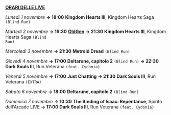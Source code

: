 <b><u>ORARI DELLE LIVE</u></b>

<i>Lunedì 1 novembre</i>
<b>→ 18:00</b> <b>Kingdom Hearts III</b>, Kingdom Hearts Saga <code>(Blind Run)</code>

<i>Martedì 2 novembre</i>
<b>→ 16:30</b> <a href="https://www.twitch.tv/oldgenproject"><b>OldGen</b></a>
<b>→ 21:30</b> <b>Kingdom Hearts III</b>, Kingdom Hearts Saga <code>(Blind Run)</code>

<i>Mercoledì 3 novembre</i>
<b>→ 21:30</b> <b>Metroid Dread</b> <code>(Blind Run)</code>

<i>Giovedì 4 novembre</i>
<b>→ 17:00</b> <b>Deltarune, capitolo 2</b> <code>(Blind Run)</code>
<b>→ 22:30</b> <b>Dark Souls III</b>, Run Veterana <code>(feat. Cydonia)</code>

<i>Venerdì 5 novembre</i>
<b>→ 17:00</b> <b>Just Chatting</b>
<b>→ 21:30</b> <b>Dark Souls III</b>, Run Veterana <code>(EXTRA)</code>

<i>Sabato 6 novembre</i>
<b>→ 18:00</b> <b>Deltarune, capitolo 2</b> <code>(Blind Run)</code>

<i>Domenica 7 novembre</i>
<b>→ 10:30</b> <b>The Binding of Isaac: Repentance</b>, Spirito dell'Arcade LIVE
<b>→ 17:00</b> <b>Dark Souls III</b>, Run Veterana <code>(feat. Cydonia)</code>
